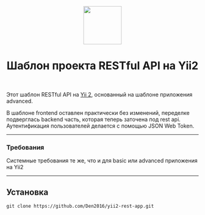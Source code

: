 <p align="center">
    <a href="https://github.com/yiisoft" target="_blank">
        <img src="https://avatars0.githubusercontent.com/u/993323" height="100px">
    </a>
    <h1 align="center">Шаблон проекта RESTful API на Yii2</h1>
    <br>
</p>

Этот шаблон RESTful API на [Yii 2](http://www.yiiframework.com/), 
основанный на шаблоне приложения advanced. 

В шаблоне frontend оставлен практически без изменений, переделке подверглась
backend часть, которая теперь заточена под rest api. Аутентификация пользователей
делается с помощью JSON Web Token.

---
### Требования

Системные требования те же, что и для basic или advanced приложения на Yii2

---
## Установка

~~~ 
git clone https://github.com/Den2016/yii2-rest-app.git 
~~~

